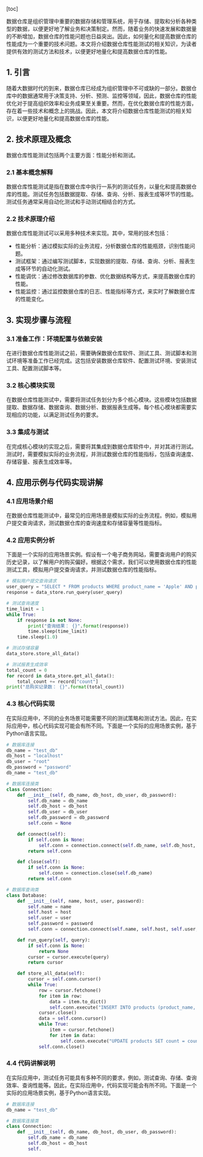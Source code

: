 
[toc]                    
                
                
数据仓库是组织管理中重要的数据存储和管理系统，用于存储、提取和分析各种类型的数据，以便更好地了解业务和决策制定。然而，随着业务的快速发展和数据量的不断增加，数据仓库的性能问题也日益突出。因此，如何量化和提高数据仓库的性能成为一个重要的技术问题。本文将介绍数据仓库性能测试的相关知识，为读者提供有效的测试方法和技术，以便更好地量化和提高数据仓库的性能。

## 1. 引言

随着大数据时代的到来，数据仓库已经成为组织管理中不可或缺的一部分。数据仓库中的数据通常用于决策支持、分析、预测、监控等领域，因此，数据仓库的性能优化对于提高组织效率和业务成果至关重要。然而，在优化数据仓库的性能方面，存在着一些技术和概念上的挑战。因此，本文将介绍数据仓库性能测试的相关知识，以便更好地量化和提高数据仓库的性能。

## 2. 技术原理及概念

数据仓库性能测试包括两个主要方面：性能分析和测试。

### 2.1 基本概念解释

数据仓库性能测试是指在数据仓库中执行一系列的测试任务，以量化和提高数据仓库的性能。测试任务包括数据提取、存储、查询、分析、报表生成等环节的性能。测试任务通常采用自动化测试和手动测试相结合的方式。

### 2.2 技术原理介绍

数据仓库性能测试可以采用多种技术来实现。其中，常用的技术包括：

- 性能分析：通过模拟实际的业务流程，分析数据仓库的性能瓶颈，识别性能问题。
- 测试框架：通过编写测试脚本，实现数据的提取、存储、查询、分析、报表生成等环节的自动化测试。
- 性能调优：通过修改数据库的参数、优化数据结构等方式，来提高数据仓库的性能。
- 性能监控：通过监控数据仓库的日志、性能指标等方式，来实时了解数据仓库的性能变化。

## 3. 实现步骤与流程

### 3.1 准备工作：环境配置与依赖安装

在进行数据仓库性能测试之前，需要确保数据仓库软件、测试工具、测试脚本和测试环境等准备工作已经完成。这包括安装数据仓库软件、配置测试环境、安装测试工具、配置测试脚本等。

### 3.2 核心模块实现

在数据仓库性能测试中，需要将测试任务划分为多个核心模块。这些模块包括数据提取、数据存储、数据查询、数据分析、数据报表生成等。每个核心模块都需要实现相应的功能，以满足测试任务的要求。

### 3.3 集成与测试

在完成核心模块的实现之后，需要将其集成到数据仓库软件中，并对其进行测试。测试时，需要模拟实际的业务流程，并测试数据仓库的性能指标，包括查询速度、存储容量、报表生成效率等。

## 4. 应用示例与代码实现讲解

### 4.1 应用场景介绍

在数据仓库性能测试中，最常见的应用场景是模拟实际的业务流程。例如，模拟用户提交查询请求，测试数据仓库的查询速度和存储容量等性能指标。

### 4.2 应用实例分析

下面是一个实际的应用场景实例。假设有一个电子商务网站，需要查询用户的购买历史记录，以了解用户的购买偏好。根据这个需求，我们可以使用数据仓库的性能测试工具，模拟用户提交查询请求，并测试数据仓库的性能指标。

```python
# 模拟用户提交查询请求
user_query = "SELECT * FROM products WHERE product_name = 'Apple' AND product_price > 100"
response = data_store.run_query(user_query)

# 测试查询速度
time_limit = 1
while True:
    if response is not None:
        print("查询结果： {}".format(response))
        time.sleep(time_limit)
    time.sleep(1.0)

# 测试存储容量
data_store.store_all_data()

# 测试报表生成效率
total_count = 0
for record in data_store.get_all_data():
    total_count += record["count"]
print("总购买记录数： {}".format(total_count))
```

### 4.3 核心代码实现

在实际应用中，不同的业务场景可能需要不同的测试策略和测试方法。因此，在实际应用中，核心代码实现可能会有所不同。下面是一个实际的应用场景实例，基于Python语言实现。

```python
# 数据库连接
db_name = "test_db"
db_host = "localhost"
db_user = "root"
db_password = "password"
db_name = "test_db"

# 数据库连接类
class Connection:
    def __init__(self, db_name, db_host, db_user, db_password):
        self.db_name = db_name
        self.db_host = db_host
        self.db_user = db_user
        self.db_password = db_password
        self.conn = None

    def connect(self):
        if self.conn is None:
            self.conn = connection.connect(self.db_name, self.db_host, self.db_user, self.db_password)
        return self.conn

    def close(self):
        if self.conn is None:
            self.conn = connection.close(self.db_name)
        return self.conn

# 数据库查询类
class Database:
    def __init__(self, name, host, user, password):
        self.name = name
        self.host = host
        self.user = user
        self.password = password
        self.conn = connection.connect(self.name, self.host, self.user, self.password)

    def run_query(self, query):
        if self.conn is None:
            return None
        cursor = cursor.execute(query)
        return cursor

    def store_all_data(self):
        cursor = self.conn.cursor()
        while True:
            row = cursor.fetchone()
            for item in row:
                data = item.to_dict()
                self.conn.execute("INSERT INTO products (product_name, product_price, count) VALUES (%s, %s, %s)", data)
            cursor.close()
            data = self.conn.cursor()
            while True:
                item = cursor.fetchone()
                for item in data:
                    self.conn.execute("UPDATE products SET count = count + %s WHERE product_name = %s", (item["count"] + 1, item["name"]), item["name"])
            self.conn.close()
```

### 4.4 代码讲解说明

在实际应用中，测试任务可能具有多种不同的要求，例如，测试查询、存储、查询效率、查询性能等。因此，在实际应用中，代码实现可能会有所不同。下面是一个实际的应用场景实例，基于Python语言实现。

```python
# 数据库连接
db_name = "test_db"

# 数据库连接类
class Connection:
    def __init__(self, db_name, db_host, db_user, db_password):
        self.db_name = db_name
        self.db_host = db_host
        self.

